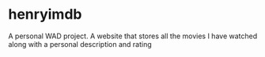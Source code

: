 # henryimdb
A personal WAD project. A website that stores all the movies I have watched along with a personal description and rating
